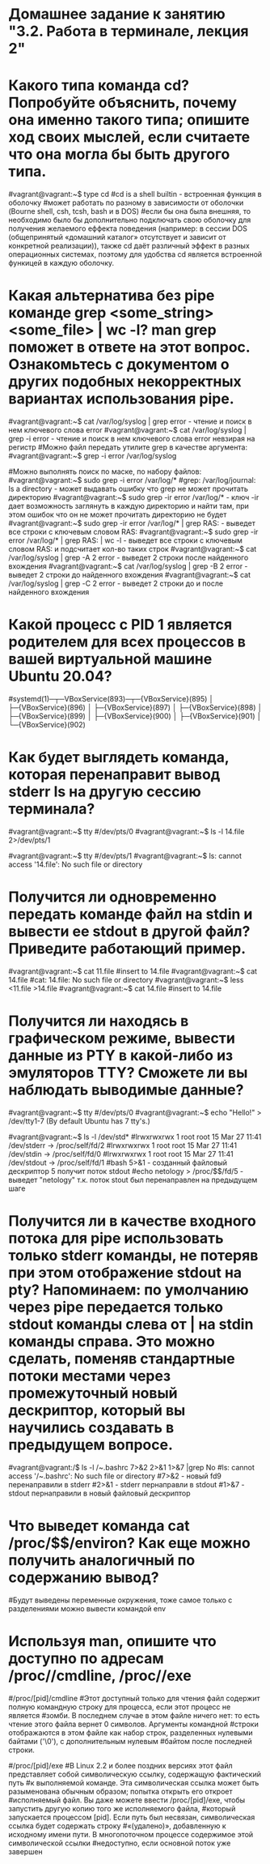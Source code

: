 # Домашнее задание к занятию "3.2. Работа в терминале, лекция 2"
# Какого типа команда cd? Попробуйте объяснить, почему она именно такого типа; опишите ход своих мыслей, если считаете что она могла бы быть другого типа.

#vagrant@vagrant:~$ type cd
#cd is a shell builtin - встроенная функция в оболочку
#может работать по разному в зависимости от оболочки (Bourne shell, csh, tcsh, bash и в DOS)
#если бы она была внешняя, то необходимо было бы дополнительно подключать свою оболочку для получения желаемого еффекта поведения (например: в сессии DOS (общепринятый «домашний каталог» отсутствует и зависит от конкретной реализации)), также cd даёт различный эффект в разных операционных системах, поэтому для удобства cd является встроенной функицей в каждую оболочку.

# Какая альтернатива без pipe команде grep <some_string> <some_file> | wc -l? man grep поможет в ответе на этот вопрос. Ознакомьтесь с документом о других подобных некорректных вариантах использования pipe.
#vagrant@vagrant:~$ cat  /var/log/syslog | grep error - чтение и поиск в нем ключевого слова error
#vagrant@vagrant:~$ cat  /var/log/syslog | grep -i error - чтение и поиск в нем ключевого слова error невзирая на регистр
#Можно файл передать утилите grep в качестве аргумента:
#vagrant@vagrant:~$ grep -i error /var/log/syslog

#Можно выполнять поиск по маске, по набору файлов:
#vagrant@vagrant:~$ sudo grep -i error /var/log/*
#grep: /var/log/journal: Is a directory - может выдавать ошибку что grep не может прочитать директорию 
#vagrant@vagrant:~$ sudo grep -ir error /var/log/* - ключ -ir дает возможность заглянуть в каждую директорию и найти там, при этом ошибок что он не может прочитать директорию не будет
#vagrant@vagrant:~$ sudo grep -ir error /var/log/* | grep RAS: - выведет все строки с ключевым словом RAS:
#vagrant@vagrant:~$ sudo grep -ir error /var/log/* | grep RAS: | wc -l - выведет все строки с ключевым словом RAS: и подсчитает кол-во таких строк
#vagrant@vagrant:~$ cat /var/log/syslog | grep -A 2 error - выведет 2 строки после найденного вхождения
#vagrant@vagrant:~$ cat /var/log/syslog | grep -B 2 error - выведет 2 строки до найденного вхождения
#vagrant@vagrant:~$ cat /var/log/syslog | grep -С 2 error - выведет 2 строки до и после найденного вхождения


# Какой процесс с PID 1 является родителем для всех процессов в вашей виртуальной машине Ubuntu 20.04?
#systemd(1)─┬─VBoxService(893)─┬─{VBoxService}(895)
           │                  ├─{VBoxService}(896)
           │                  ├─{VBoxService}(897)
           │                  ├─{VBoxService}(898)
           │                  ├─{VBoxService}(899)
           │                  ├─{VBoxService}(900)
           │                  ├─{VBoxService}(901)
           │                  └─{VBoxService}(902)


# Как будет выглядеть команда, которая перенаправит вывод stderr ls на другую сессию терминала?

#vagrant@vagrant:~$ tty
#/dev/pts/0
#vagrant@vagrant:~$ ls -l 14.file 2>/dev/pts/1

#vagrant@vagrant:~$ tty
#/dev/pts/1
#vagrant@vagrant:~$ ls: cannot access '14.file': No such file or directory


# Получится ли одновременно передать команде файл на stdin и вывести ее stdout в другой файл? Приведите работающий пример.

#vagrant@vagrant:~$ cat 11.file
#insert to 14.file
#vagrant@vagrant:~$ cat 14.file
#cat: 14.file: No such file or directory
#vagrant@vagrant:~$ less <11.file >14.file
#vagrant@vagrant:~$ cat 14.file
#insert to 14.file

# Получится ли находясь в графическом режиме, вывести данные из PTY в какой-либо из эмуляторов TTY? Сможете ли вы наблюдать выводимые данные?

#vagrant@vagrant:~$ tty
#/dev/pts/0
#vagrant@vagrant:~$ echo "Hello!" > /dev/tty1-7 (By default Ubuntu has 7 tty's.)

#vagrant@vagrant:~$ ls -l /dev/std*
#lrwxrwxrwx 1 root root 15 Mar 27 11:41 /dev/stderr -> /proc/self/fd/2
#lrwxrwxrwx 1 root root 15 Mar 27 11:41 /dev/stdin -> /proc/self/fd/0
#lrwxrwxrwx 1 root root 15 Mar 27 11:41 /dev/stdout -> /proc/self/fd/1
#bash 5>&1 - созданный файловый дескриптор 5 получит поток stdout
#echo netology > /proc/$$/fd/5 - выведет "netology" т.к. поток stout был перенаправлен на предыдущем шаге



# Получится ли в качестве входного потока для pipe использовать только stderr команды, не потеряв при этом отображение stdout на pty? Напоминаем: по умолчанию через pipe передается только stdout команды слева от | на stdin команды справа. Это можно сделать, поменяв стандартные потоки местами через промежуточный новый дескриптор, который вы научились создавать в предыдущем вопросе.

#vagrant@vagrant:/$ ls -l /~.bashrc 7>&2 2>&1 1>&7 |grep No
#ls: cannot access '/~.bashrc': No such file or directory
#7>&2 - новый fd9 перенаправили в stderr 
#2>&1 - stderr пернаправли в stdout
#1>&7 - stdout пернаправили в новый файловый дескриптор

# Что выведет команда cat /proc/$$/environ? Как еще можно получить аналогичный по содержанию вывод?
#Будут выведены переменные окружения, тоже самое только с разделениями можно вывести командой env

# Используя man, опишите что доступно по адресам /proc/<PID>/cmdline, /proc/<PID>/exe
#/proc/[pid]/cmdline
#Этот доступный только для чтения файл содержит полную командную строку для процесса, если этот процесс не является 
#зомби. В последнем случае в этом файле ничего нет: то есть чтение этого файла вернет 0 символов. Аргументы командной 
#строки отображаются в этом файле как набор строк, разделенных нулевыми байтами ('\0'), с дополнительным нулевым 
#байтом после последней строки.

#/proc/[pid]/exe
#В Linux 2.2 и более поздних версиях этот файл представляет собой символическую ссылку, содержащую фактический путь 
#к выполняемой команде. Эта символическая ссылка может быть разыменована обычным образом; попытка открыть его откроет 
#исполняемый файл. Вы даже можете ввести /proc/[pid]/exe, чтобы запустить другую копию того же исполняемого файла, 
#который запускается процессом [pid]. Если путь был несвязан, символическая ссылка будет содержать строку 
#«(удалено)», добавленную к исходному имени пути. В многопоточном процессе содержимое этой символической ссылки 
#недоступно, если основной поток уже завершен





